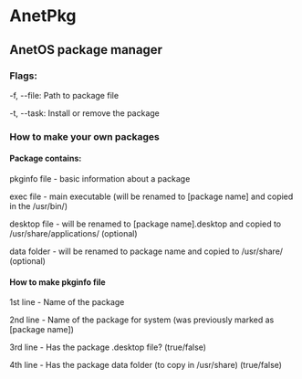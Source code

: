 # AnetPkg
<h2>AnetOS package manager</h2>

<h3>Flags:</h3>
<p>-f, --file: Path to package file</p>
<p>-t, --task: Install or remove the package</p>

<h3>How to make your own packages</h3>

<h4>Package contains:</h4>
<p>  pkginfo file - basic information about a package</p>
<p>  exec file - main executable (will be renamed to [package name] and copied in the /usr/bin/)</p>
<p>  desktop file - will be renamed to [package name].desktop and copied to /usr/share/applications/ (optional)</p>
<p>  data folder - will be renamed to package name and copied to /usr/share/ (optional)</p>

<h4>How to make pkginfo file</h4>
<p>1st line - Name of the package</p>
<p>2nd line - Name of the package for system (was previously marked as [package name])</p>
<p>3rd line - Has the package .desktop file? (true/false)</p>
<p>4th line - Has the package data folder (to copy in /usr/share) (true/false)</p>
